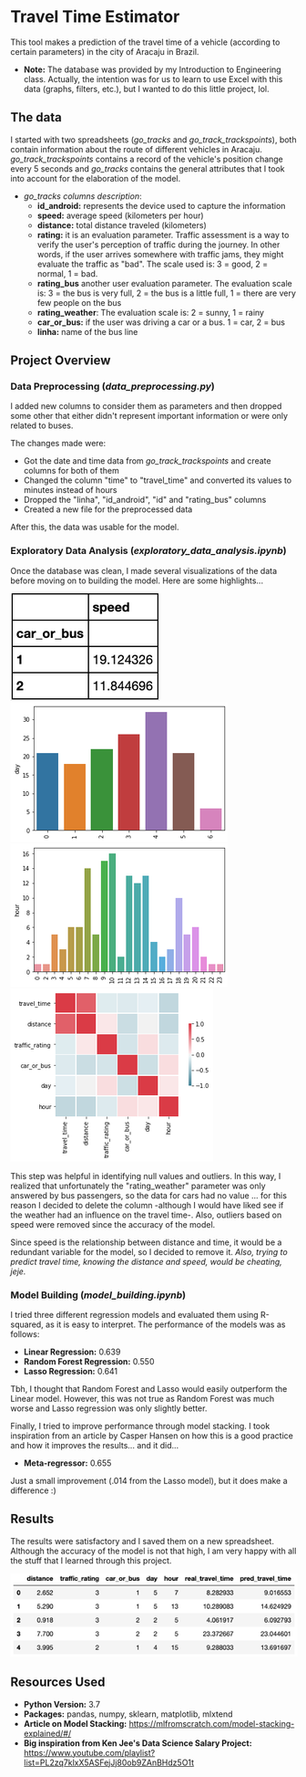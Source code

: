 # Travel Time Estimator
This tool makes a prediction of the travel time of a vehicle (according to certain parameters) in the city of Aracaju in Brazil.
* **Note:** The database was provided by my Introduction to Engineering class. Actually, the intention was for us to learn to use Excel with this data (graphs, filters, etc.), but I wanted to do this little project, lol.

## The data 
I started with two spreadsheets (*go_tracks* and *go_track_trackspoints*), both contain information about the route of different vehicles in Aracaju. *go_track_trackspoints* contains a record of the vehicle's position change every 5 seconds and *go_tracks* contains the general attributes that I took into account for the elaboration of the model.

* *go_tracks columns description*:
    * **id_android:** represents the device used to capture the information
    * **speed:** average speed (kilometers per hour)
    * **distance:** total distance traveled (kilometers) 
    * **rating:** it is an evaluation parameter. Traffic assessment is a way to verify the user's perception of traffic during the journey. In other words, if the user arrives somewhere with traffic jams, they might evaluate the traffic as "bad". The scale used is: 3 = good, 2 = normal, 1 = bad.
    * **rating_bus** another user evaluation parameter. The evaluation scale is: 3 = the bus is very full, 2 = the bus is a little full, 1 = there are very few people on the bus
    * **rating_weather**: The evaluation scale is: 2 = sunny, 1 = rainy
    * **car_or_bus:** if the user was driving a car or a bus. 1 = car, 2 = bus
    * **linha:** name of the bus line
    
## Project Overview 

### Data Preprocessing (*data_preprocessing.py*) 
I added new columns to consider them as parameters and then dropped some other that either didn't represent important information or were only related to buses. 

The changes made were:
* Got the date and time data from *go_track_trackspoints* and create columns for both of them
* Changed the column "time" to "travel_time" and converted its values to minutes instead of hours
* Dropped the "linha", "id_android", "id" and "rating_bus" columns
* Created a new file for the preprocessed data

After this, the data was usable for the model.

### Exploratory Data Analysis (*exploratory_data_analysis.ipynb*)
Once the database was clean, I made several visualizations of the data before moving on to building the model. Here are some highlights...

![alt text](https://github.com/CarlosCRG19/travel-time-prediction/blob/master/car_bus_speed.png "Car and bus speeds")
![alt text](https://github.com/CarlosCRG19/travel-time-prediction/blob/master/day_graph.png "Number of vehicles by Day")
![alt text](https://github.com/CarlosCRG19/travel-time-prediction/blob/master/hour_graph.png "Number of vehicles by Hour")
![alt text](https://github.com/CarlosCRG19/travel-time-prediction/blob/master/heat_map.png "Correlations")

This step was helpful in identifying null values and outliers. In this way, I realized that unfortunately the "rating_weather" parameter was only answered by bus passengers, so the data for cars had no value ... for this reason I decided to delete the column -although I would have liked see if the weather had an influence on the travel time-. Also, outliers based on speed were removed since the accuracy of the model.

Since speed is the relationship between distance and time, it would be a redundant variable for the model, so I decided to remove it. *Also, trying to predict travel time, knowing the distance and speed, would be cheating, jeje.*

### Model Building (*model_building.ipynb*)
I tried three different regression models and evaluated them using R-squared, as it is easy to interpret. The performance of the models was as follows:

* **Linear Regression:** 0.639
* **Random Forest Regression:** 0.550
* **Lasso Regression:** 0.641

Tbh, I thought that Random Forest and Lasso would easily outperform the Linear model. However, this was not true as Random Forest was much worse and Lasso regression was only slightly better.

Finally, I tried to improve performance through model stacking. I took inspiration from an article by Casper Hansen on how this is a good practice and how it improves the results... and it did...

* **Meta-regressor:** 0.655

Just a small improvement (.014 from the Lasso model), but it does make a difference :)

## Results 
The results were satisfactory and I saved them on a new spreadsheet. Although the accuracy of the model is not that high, I am very happy with all the stuff that I learned through this project.

![alt text](https://github.com/CarlosCRG19/travel-time-prediction/blob/master/results_head.png "Head of the Results spreadsheet")

## Resources Used
* **Python Version:** 3.7  
* **Packages:** pandas, numpy, sklearn, matplotlib, mlxtend
* **Article on Model Stacking:** https://mlfromscratch.com/model-stacking-explained/#/ 
* **Big inspiration from Ken Jee's Data Science Salary Project:** https://www.youtube.com/playlist?list=PL2zq7klxX5ASFejJj80ob9ZAnBHdz5O1t



